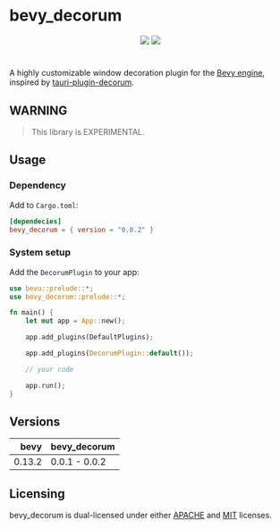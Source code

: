# bevy_decorum

<div align="center">
  <a href="https://crates.io/crates/bevy_decorum"><img src="https://img.shields.io/crates/v/bevy_decorum?label=version&color=d69039"></a>
  <a href="./LICENSE-MIT/Apache"><img src="https://img.shields.io/badge/License-MIT%20or%20Apache2-blue.svg?label=license&color=9fcec4"></a>
</div>

#

A highly customizable window decoration plugin for the [Bevy engine](https://bevyengine.org),
inspired by [tauri-plugin-decorum](https://github.com/clearlysid/tauri-plugin-decorum).

## WARNING

> This library is EXPERIMENTAL.

## Usage

### Dependency

Add to `Cargo.toml`:

```toml
[dependecies]
bevy_decorum = { version = "0.0.2" }
```

### System setup

Add the `DecorumPlugin` to your app:

```rust
use bevu::prelude::*;
use bevy_decorum::prelude::*;

fn main() {
    let mut app = App::new();

    app.add_plugins(DefaultPlugins);

    app.add_plugins(DecorumPlugin::default());

    // your code

    app.run();
}
```

## Versions

| bevy | bevy\_decorum |
| ---: | --- |
| 0.13.2 | 0.0.1 - 0.0.2 |

## Licensing

bevy_decorum is dual-licensed under either [APACHE](./LICENSE-APACHE2) and [MIT](./LICENSE-MIT) licenses.
